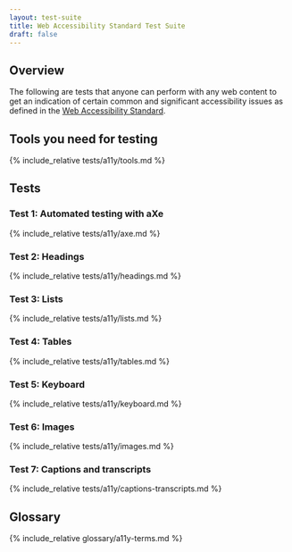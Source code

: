 ```yaml
---
layout: test-suite 
title: Web Accessibility Standard Test Suite 
draft: false 
---
```


<div class="details top" markdown="1">

## Overview

The following are tests that anyone can perform with any web content to get an indication of certain common and significant accessibility issues as defined in the [Web Accessibility Standard](https://webtoolkit.govt.nz/standards/web-accessibility-standard/).

</div>

<div class="details top" markdown="1">

## Tools you need for testing
{% include_relative tests/a11y/tools.md %}

</div>

<div class="details top" markdown="1">

## Tests

<div class="details test" markdown="1">

### Test 1: Automated testing with aXe
{% include_relative tests/a11y/axe.md %}

</div>

<div class="details test" markdown="1">

### Test 2: Headings
{% include_relative tests/a11y/headings.md %}

</div>

<div class="details test" markdown="1">

### Test 3: Lists
{% include_relative tests/a11y/lists.md %}

</div>

<div class="details test" markdown="1">

### Test 4: Tables
{% include_relative tests/a11y/tables.md %}

</div>

<div class="details test" markdown="1">

### Test 5: Keyboard
{% include_relative tests/a11y/keyboard.md %}

</div>

<div class="details test" markdown="1">

### Test 6: Images
{% include_relative tests/a11y/images.md %}

</div>

<div class="details test" markdown="1">

### Test 7: Captions and transcripts
{% include_relative tests/a11y/captions-transcripts.md %}

</div>

</div>

<div class="details top" markdown="1">

## Glossary
{% include_relative glossary/a11y-terms.md %}

</div>

